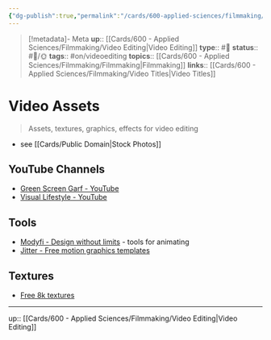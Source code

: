 ```yaml
---
{"dg-publish":true,"permalink":"/cards/600-applied-sciences/filmmaking/video-assets/","title":"Video Assets"}
---
```


> [!metadata]- Meta
> **up**:: [[Cards/600 - Applied Sciences/Filmmaking/Video Editing\|Video Editing]]
> **type**:: #📝 
> **status**:: #📝/🌞
> **tags**::  #on/videoediting 
> **topics**:: [[Cards/600 - Applied Sciences/Filmmaking/Filmmaking\|Filmmaking]]
> **links**:: [[Cards/600 - Applied Sciences/Filmmaking/Video Titles\|Video Titles]]


# Video Assets

> Assets, textures, graphics, effects for video editing

- see [[Cards/Public Domain\|Stock Photos]] 

## YouTube Channels
- [Green Screen Garf - YouTube](https://www.youtube.com/@GreenScreenGarf/videos)
- [Visual Lifestyle - YouTube](https://www.youtube.com/@visual-lifestyle)

## Tools
- [Modyfi - Design without limits](https://www.modyfi.com/) - tools for animating 
- [Jitter - Free motion graphics templates](https://jitter.video/templates/)

## Textures
- [Free 8k textures](https://x.com/synthevisuals/status/1863286586320073060?s=46)


---
up:: [[Cards/600 - Applied Sciences/Filmmaking/Video Editing\|Video Editing]]

